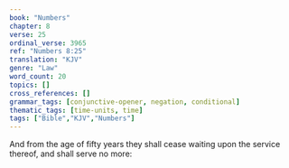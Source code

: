 ```yaml
---
book: "Numbers"
chapter: 8
verse: 25
ordinal_verse: 3965
ref: "Numbers 8:25"
translation: "KJV"
genre: "Law"
word_count: 20
topics: []
cross_references: []
grammar_tags: [conjunctive-opener, negation, conditional]
thematic_tags: [time-units, time]
tags: ["Bible","KJV","Numbers"]
---
```

And from the age of fifty years they shall cease waiting upon the service thereof, and shall serve no more:
